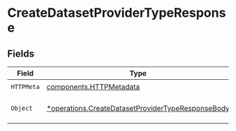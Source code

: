 # CreateDatasetProviderTypeResponse


## Fields

| Field                                                                                                                 | Type                                                                                                                  | Required                                                                                                              | Description                                                                                                           |
| --------------------------------------------------------------------------------------------------------------------- | --------------------------------------------------------------------------------------------------------------------- | --------------------------------------------------------------------------------------------------------------------- | --------------------------------------------------------------------------------------------------------------------- |
| `HTTPMeta`                                                                                                            | [components.HTTPMetadata](../../models/components/httpmetadata.md)                                                    | :heavy_check_mark:                                                                                                    | N/A                                                                                                                   |
| `Object`                                                                                                              | [*operations.CreateDatasetProviderTypeResponseBody](../../models/operations/createdatasetprovidertyperesponsebody.md) | :heavy_minus_sign:                                                                                                    | a list of DatasetProviderType objects                                                                                 |